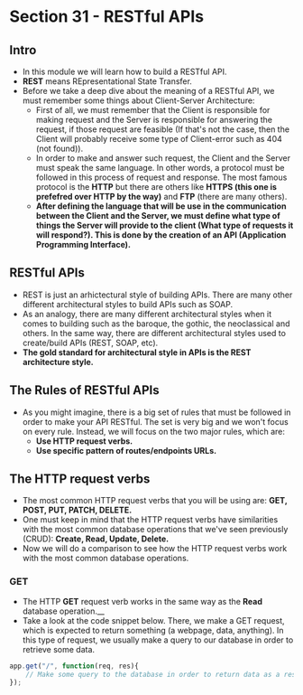 # Section 31 - RESTful APIs

## Intro
* In this module we will learn how to build a RESTful API.
* __REST__ means REpresentational State Transfer. 
* Before we take a deep dive about the meaning of a RESTful API, we must remember some things about Client-Server Architecture:
  * First of all, we must remember that the Client is responsible for making request and the Server is responsible for answering the request, if those request are feasible (If that's not the case, then the Client will probably receive some type of Client-error such as 404 (not found)).
  * In order to make and answer such request, the Client and the Server must speak the same language. In other words, a protocol must be followed in this process of request and response. The most famous protocol is the __HTTP__ but there are others like __HTTPS (this one is prefefred over HTTP by the way)__ and __FTP__ (there are many others).
  * __After defining the language that will be use in the communication between the Client and the Server, we must define what type of things the Server will provide to the client (What type of requests it will respond?). This is done by the creation of an API (Application Programming Interface).__

## RESTful APIs
* REST is just an arhictectural style of building APIs. There are many other different architectural styles to build APIs such as SOAP.
* As an analogy, there are many different architectural styles when it comes to building such as the baroque, the gothic, the neoclassical and others. In the same way, there are different architectural styles used to create/build APIs (REST, SOAP, etc).
* __The gold standard for architectural style in APIs is the REST architecture style.__

## The Rules of RESTful APIs
* As you might imagine, there is a big set of rules that must be followed in order to make your API RESTful. The set is very big and we won't focus on every rule. Instead, we will focus on the two major rules, which are:
  * __Use HTTP request verbs.__
  * __Use specific pattern of routes/endpoints URLs.__

## The HTTP request verbs
* The most common HTTP request verbs that you will be using are: __GET, POST, PUT, PATCH, DELETE.__
* One must keep in mind that the HTTP request verbs have similarities with the most common database operations that we've seen previously (CRUD): __Create, Read, Update, Delete.__
* Now we will do a comparison to see how the HTTP request verbs work with the most common database operations.

### GET
* The HTTP __GET__ request verb works in the same way as the __Read__ database operation.__
* Take a look at the code snippet below. There, we make a GET request, which is expected to return something (a webpage, data, anything). In this type of request, we usually make a query to our database in order to retrieve some data.
```javascript
app.get("/", function(req, res){
    // Make some query to the database in order to return data as a response to the Client-side.
});
```
